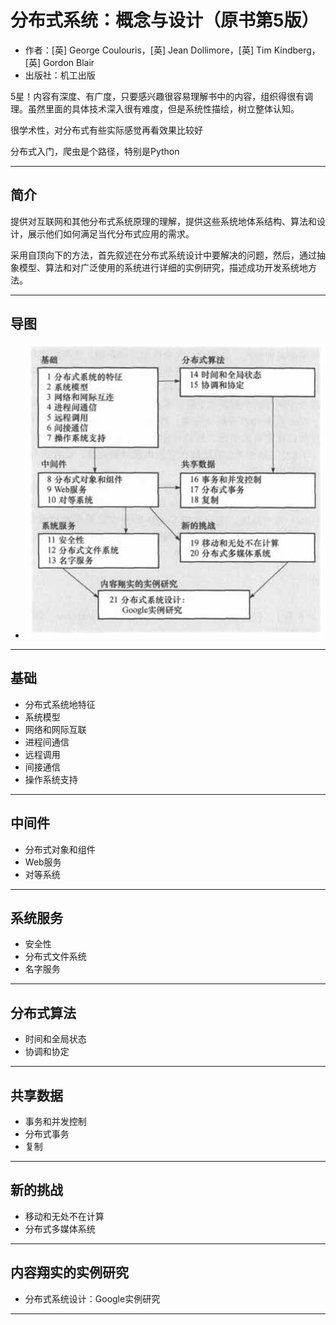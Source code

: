 #   分布式系统：概念与设计（原书第5版）

-   作者：[英] George Coulouris，[英] Jean Dollimore，[英] Tim Kindberg，[英] Gordon Blair 
-   出版社：机工出版

5星！内容有深度、有广度，只要感兴趣很容易理解书中的内容，组织得很有调理。虽然里面的具体技术深入很有难度，但是系统性描绘，树立整体认知。

很学术性，对分布式有些实际感觉再看效果比较好

分布式入门，爬虫是个路径，特别是Python

----

##  简介

提供对互联网和其他分布式系统原理的理解，提供这些系统地体系结构、算法和设计，展示他们如何满足当代分布式应用的需求。

采用自顶向下的方法，首先叙述在分布式系统设计中要解决的问题，然后，通过抽象模型、算法和对广泛使用的系统进行详细的实例研究，描述成功开发系统地方法。

----

##  导图
-   ![本书组织](images/20181003001.png)

----

##  基础
-   分布式系统地特征
-   系统模型
-   网络和网际互联
-   进程间通信
-   远程调用
-   间接通信
-   操作系统支持

----

##  中间件
-   分布式对象和组件
-   Web服务
-   对等系统

----

##  系统服务
-   安全性
-   分布式文件系统
-   名字服务

----

##  分布式算法
-   时间和全局状态
-   协调和协定

----

##  共享数据
-   事务和并发控制
-   分布式事务
-   复制

----

##  新的挑战
-   移动和无处不在计算
-   分布式多媒体系统

----

##  内容翔实的实例研究
-   分布式系统设计：Google实例研究

----
